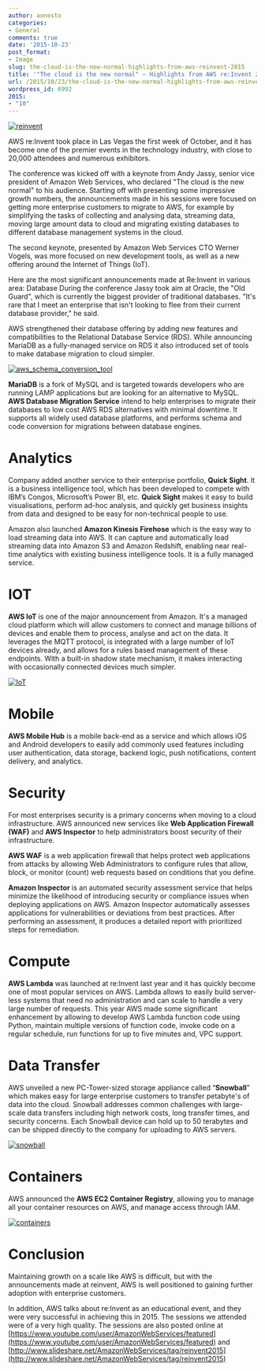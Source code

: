 ```yaml
---
author: aonesto
categories:
- General
comments: true
date: '2015-10-23'
post_format:
- Image
slug: the-cloud-is-the-new-normal-highlights-from-aws-reinvent-2015
title: '"The cloud is the new normal" – Highlights from AWS re:Invent 2015'
url: /2015/10/23/the-cloud-is-the-new-normal-highlights-from-aws-reinvent-2015
wordpress_id: 6992
2015:
- "10"
---
```



[![reinvent](/uploads/2015/10/reinvent.jpg)](/uploads/2015/10/reinvent.jpg)

AWS re:Invent took place in Las Vegas the first week of October, and it has become one of the premier events in the technology industry, with close to 20,000 attendees and numerous exhibitors.

The conference was kicked off with a keynote from Andy Jassy, senior vice president of Amazon Web Services, who declared "The cloud is the new normal" to his audience. Starting off with presenting some impressive growth numbers, the announcements made in his sessions were focused on getting more enterprise customers to migrate to AWS, for example by simplifying the tasks of collecting and analysing data, streaming data, moving large amount data to cloud and migrating existing databases to different database management systems in the cloud.

The second keynote, presented by Amazon Web Services CTO Werner Vogels, was more focused on new development tools, as well as a new offering around the Internet of Things (IoT).

Here are the most significant announcements made at Re:Invent in various area:
Database
During the conference Jassy took aim at Oracle, the "Old Guard", which is currently the biggest provider of traditional databases. "It's rare that I meet an enterprise that isn't looking to flee from their current database provider," he said.

AWS strengthened their database offering by adding new features and compatibilities to the Relational Database Service (RDS). While announcing MariaDB as a fully-managed service on RDS it also introduced set of tools to make database migration to cloud simpler.

[![aws_schema_conversion_tool](/uploads/2015/10/aws_schema_conversion_tool1.jpg)](/uploads/2015/10/aws_schema_conversion_tool1.jpg)

**MariaDB** is a fork of MySQL and is targeted towards developers who are running LAMP applications but are looking for an alternative to MySQL. **AWS Database Migration Service** intend to help enterprises to migrate their databases to low cost AWS RDS alternatives with minimal downtime. It supports all widely used database platforms, and performs schema and code conversion for migrations between database engines.


# Analytics


Company added another service to their enterprise portfolio, **Quick Sight**. It is a business intelligence tool, which has been developed to compete with IBM’s Congos, Microsoft’s Power BI, etc. **Quick Sight** makes it easy to build visualisations, perform ad-hoc analysis, and quickly get business insights from data and designed to be easy for non-technical people to use.

Amazon also launched **Amazon Kinesis Firehose** which is the easy way to load streaming data into AWS. It can capture and automatically load streaming data into Amazon S3 and Amazon Redshift, enabling near real-time analytics with existing business intelligence tools. It is a fully managed service.


# IOT


**AWS IoT** is one of the major announcement from Amazon. It's a managed cloud platform which will allow customers to connect and manage billions of devices and enable them to process, analyse and act on the data. It leverages the MQTT protocol, is integrated with a large number of IoT devices already, and allows for a rules based management of these endpoints. With a built-in shadow state mechanism, it makes interacting with occasionally connected devices much simpler.

[![IoT](/uploads/2015/10/IoT.png)](/uploads/2015/10/IoT.png)


# Mobile


**AWS Mobile Hub** is a mobile back-end as a service and which allows iOS and Android developers to easily add commonly used features including user authentication, data storage, backend logic, push notifications, content delivery, and analytics.


# Security


For most enterprises security is a primary concerns when moving to a cloud infrastructure. AWS announced new services like **Web Application Firewall (WAF)** and **AWS Inspector** to help administrators boost security of their infrastructure.

**AWS WAF** is a web application firewall that helps protect web applications from attacks by allowing Web Administrators to configure rules that allow, block, or monitor (count) web requests based on conditions that you define.

**Amazon Inspector** is an automated security assessment service that helps minimize the likelihood of introducing security or compliance issues when deploying applications on AWS. Amazon Inspector automatically assesses applications for vulnerabilities or deviations from best practices. After performing an assessment, it produces a detailed report with prioritized steps for remediation.


# Compute


**AWS Lambda** was launched at re:Invent last year and it has quickly become one of most popular services on AWS. Lambda allows to easily build server-less systems that need no administration and can scale to handle a very large number of requests. This year AWS made some significant enhancement by allowing to develop AWS Lambda function code using Python, maintain multiple versions of function code, invoke code on a regular schedule, run functions for up to five minutes and, VPC support.


# Data Transfer


AWS unveiled a new PC-Tower-sized storage appliance called “**Snowball**” which makes easy for large enterprise customers to transfer petabyte's of data into the cloud. Snowball addresses common challenges with large-scale data transfers including high network costs, long transfer times, and security concerns. Each Snowball device can hold up to 50 terabytes and can be shipped directly to the company for uploading to AWS servers.

[![snowball](/uploads/2015/10/snowball1.jpg)](/uploads/2015/10/snowball1.jpg)




# Containers


AWS announced the **AWS EC2 Container Registry**, allowing you to manage all your container resources on AWS, and manage access through IAM.

[![containers](/uploads/2015/10/containers4.jpg)](/uploads/2015/10/containers4.jpg)




# Conclusion


Maintaining growth on a scale like AWS is difficult, but with the announcements made at reinvent, AWS is well positioned to gaining further adoption with enterprise customers.

In addition, AWS talks about re:Invent as an educational event, and they were very successful in achieving this in 2015. The sessions we attended were of a very high quality. The sessions are also posted online at [https://www.youtube.com/user/AmazonWebServices/featured](https://www.youtube.com/user/AmazonWebServices/featured) and [http://www.slideshare.net/AmazonWebServices/tag/reinvent2015](http://www.slideshare.net/AmazonWebServices/tag/reinvent2015)
